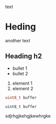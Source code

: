 text

# Heding

another text

## Heading h2

* bullet 1
* bullet 2

1. element 1
2. element 2

```c
uint8_t buffer
```

```c-nc
uint8_t buffer
```

sdjrhgjkehgjkewhrgke

